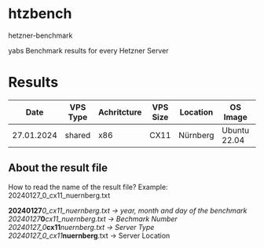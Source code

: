 # htzbench
hetzner-benchmark

yabs Benchmark results for every Hetzner Server

# Results
Date|VPS Type|Achritcture|VPS Size|Location|OS Image|Command|yabs Version|Link
---|---|---|---|---|---|---|---|---
27.01.2024|shared|x86|CX11|Nürnberg|Ubuntu 22.04|"curl -sL yabs.sh | bash"|v2024-01-01||

## About the result file
How to read the name of the result file?
Example: 20240127_0_cx11_nuernberg.txt

**20240127**_0_cx11_nuernberg.txt -> year, month and day of the benchmark
20240127_**0**_cx11_nuernberg.txt -> Bechmark Number
20240127_0_**cx11**_nuernberg.txt -> Server Type
20240127_0_cx11_**nuernberg**.txt -> Server Location